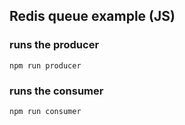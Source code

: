 ## Redis queue example (JS)

### runs the producer

```
npm run producer
```

### runs the consumer

```
npm run consumer
```
